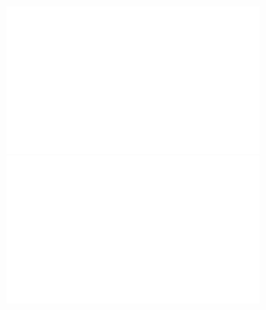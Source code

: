 <div align="center">

<a href="https://vangalamaheshh.github.io">
  
![](https://github.com/vangalamaheshh/github-stats/blob/master/generated/overview.svg)
![](https://github.com/vangalamaheshh/github-stats/blob/master/generated/languages.svg)

</a>

</div>
